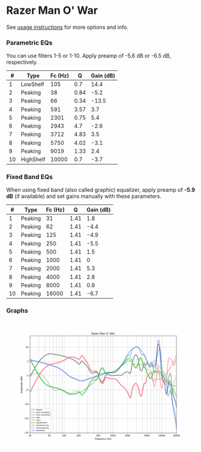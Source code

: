 # Razer Man O' War
See [usage instructions](https://github.com/jaakkopasanen/AutoEq#usage) for more options and info.

### Parametric EQs
You can use filters 1-5 or 1-10. Apply preamp of -5.6 dB or -6.5 dB, respectively.

|   # | Type      |   Fc (Hz) |    Q |   Gain (dB) |
|-----|-----------|-----------|------|-------------|
|   1 | LowShelf  |       105 | 0.7  |        14.4 |
|   2 | Peaking   |        38 | 0.84 |        -5.2 |
|   3 | Peaking   |        66 | 0.34 |       -13.5 |
|   4 | Peaking   |       591 | 3.57 |         3.7 |
|   5 | Peaking   |      2301 | 0.75 |         5.4 |
|   6 | Peaking   |      2943 | 4.7  |        -2.6 |
|   7 | Peaking   |      3712 | 4.83 |         3.5 |
|   8 | Peaking   |      5750 | 4.02 |        -3.1 |
|   9 | Peaking   |      9019 | 1.33 |         2.4 |
|  10 | HighShelf |     10000 | 0.7  |        -3.7 |

### Fixed Band EQs
When using fixed band (also called graphic) equalizer, apply preamp of **-5.9 dB** (if available) and set gains manually with these parameters.

|   # | Type    |   Fc (Hz) |    Q |   Gain (dB) |
|-----|---------|-----------|------|-------------|
|   1 | Peaking |        31 | 1.41 |         1.8 |
|   2 | Peaking |        62 | 1.41 |        -4.4 |
|   3 | Peaking |       125 | 1.41 |        -4.9 |
|   4 | Peaking |       250 | 1.41 |        -5.5 |
|   5 | Peaking |       500 | 1.41 |         1.5 |
|   6 | Peaking |      1000 | 1.41 |         0   |
|   7 | Peaking |      2000 | 1.41 |         5.3 |
|   8 | Peaking |      4000 | 1.41 |         2.8 |
|   9 | Peaking |      8000 | 1.41 |         0.8 |
|  10 | Peaking |     16000 | 1.41 |        -6.7 |

### Graphs
![](./Razer%20Man%20O'%20War.png)

